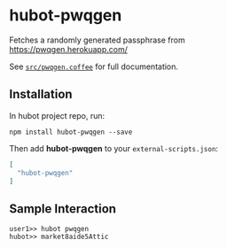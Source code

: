 # hubot-pwqgen

Fetches a randomly generated passphrase from https://pwqgen.herokuapp.com/

See [`src/pwqgen.coffee`](https://github.com/iphoting/hubot-pwqgen/blob/master/src/pwqgen.coffee) for full documentation.

## Installation

In hubot project repo, run:

`npm install hubot-pwqgen --save`

Then add **hubot-pwqgen** to your `external-scripts.json`:

```json
[
  "hubot-pwqgen"
]
```

## Sample Interaction

```
user1>> hubot pwqgen
hubot>> market8aide5Attic
```
